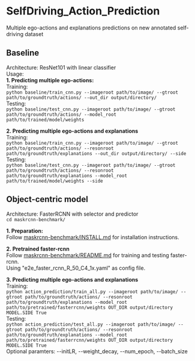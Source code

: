 # SelfDriving_Action_Prediction
Multiple ego-actions and explanations predictions on new annotated self-driving dataset


## Baseline
Architecture: ResNet101 with linear classifier  
Usage:  
**1. Predicting multiple ego-actions:**  
Training:  
```python baseline/train_cnn.py --imageroot path/to/image/ --gtroot path/to/groundtruth/actions/ --out_dir output/directory/```  
Testing:  
```python baseline/test_cnn.py --imageroot path/to/image/ --gtroot path/to/groundtruth/actions/ --model_root path/to/trained/model/weights```  


**2. Predicting multiple ego-actions and explanations**  
Training:  
```python baseline/train_cnn.py --imageroot path/to/image/ --gtroot path/to/groundtruth/actions/ --resonroot path/to/groundtruth/explanations --out_dir output/directory/ --side```  
Testing:  
```python baseline/test_cnn.py --imageroot path/to/image/ --gtroot path/to/groundtruth/actions/ --resonroot path/to/groundtruth/explanations --model_root path/to/trained/model/weights --side```  


## Object-centric model  
Architecture: FasterRCNN with selector and predictor  
```cd maskrcnn-benchmark/```  


**1. Preparation:**  
Follow [maskrcnn-benchmark/INSTALL.md](maskrcnn-benchmark/INSTALL.md) for installation instructions.  


**2. Pretrained faster-rcnn**  
Follow [maskrcnn-benchmark/README.md](maskrcnn-benchmark/README.md) for training and testing faster-rcnn.  
Using "e2e_faster_rcnn_R_50_C4_1x.yaml" as config file.  


**3. Predicting multiple ego-actions and explanations**  
Training:  
```python action_prediction/train_all.py --imageroot path/to/image/ --gtroot path/to/groundtruth/actions/ --resonroot path/to/groundtruth/explanations --model_root path/to/pretrained/fasterrcnn/weights OUT_DIR output/directory MODEL.SIDE True```  
Testing:  
```python action_prediction/test_all.py --imageroot path/to/image/ --gtroot path/to/groundtruth/actions/ --resonroot path/to/groundtruth/explanations --model_root path/to/pretrained/fasterrcnn/weights OUT_DIR output/directory MODEL.SIDE True```  
Optional paramters: --initLR, --weight_decay, --num_epoch, --batch_size  
